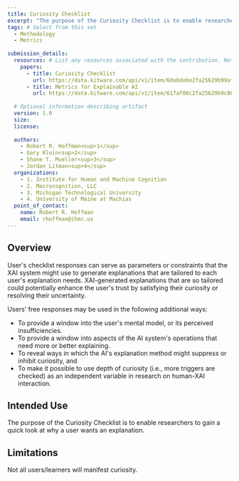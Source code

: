 ```yaml
---
title: Curiosity Checklist
excerpt: "The purpose of the Curiosity Checklist is to enable researchers to gain a quick look at why a user wants an explanation."
tags: # Select from this set
  - Methodology
  - Metrics
   
submission_details:
  resources: # List any resources associated with the contribution. Not all sections are required
    papers:
      - title: Curiosity Checklist
        url: https://data.kitware.com/api/v1/item/60abdebe2fa25629b99af6ff/download?contentDisposition=inline
      - title: Metrics for Explainable AI
        url: https://data.kitware.com/api/v1/item/617af06c2fa25629b9c86bbb/download?contentDisposition=inline
   
  # Optional information describing artifact
  version: 1.0
  size:
  license:
   
  authors:
    - Robert R. Hoffman<sup>1</sup>
    - Gary Klein<sup>2</sup>
    - Shane T. Mueller<sup>3</sup>
    - Jordan Litman<sup>4</sup>
  organizations:
    - 1. Institute for Human and Machine Cognition
    - 2. Macrocognition, LLC
    - 3. Michigan Technological University
    - 4. University of Maine at Machias
  point_of_contact:
    name: Robert R. Hoffman
    email: rhoffman@ihmc.us
---
```

   
## Overview
User's checklist responses can serve as parameters or constraints that the XAI system might use to generate explanations that are tailored to each user's explanation needs. XAI-generated explanations that are so tailored could potentially enhance the user's trust by satisfying their curiosity or resolving their uncertainty.

Users' free responses may be used in the following additional ways:
* To provide a window into the user's mental model, or its perceived insufficiencies.
* To provide a window into aspects of the AI system's operations that need more or better explaining.
* To reveal ways in which the AI's explanation method might suppress or inhibit curiosity, and
* To  make it possible to use depth of curiosity (i.e., more triggers are checked) as an independent variable in research on human-XAI interaction.

## Intended Use
The purpose of the Curiosity Checklist is to enable researchers to gain a quick look at why a user wants an explanation.

## Limitations
Not all users/learners will manifest curiosity.
